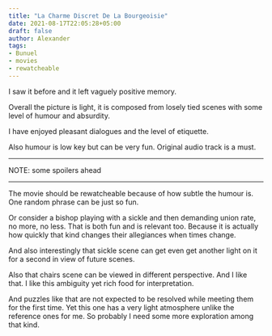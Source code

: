 ```yaml
---
title: "La Charme Discret De La Bourgeoisie"
date: 2021-08-17T22:05:28+05:00
draft: false
author: Alexander
tags:
- Bunuel
- movies
- rewatcheable
---
```


I saw it before and it left vaguely positive memory.

Overall the picture is light, it is composed from losely tied scenes with some level of humour and absurdity.

I have enjoyed pleasant dialogues and the level of etiquette.

Also humour is low key but can be very fun. Original audio track is a must.

---

NOTE: some spoilers ahead

---

The movie should be rewatcheable because of how subtle the humour is.
One random phrase can be just so fun.

Or consider a bishop playing with a sickle and then demanding union rate, no more, no less.
That is both fun and is relevant too.
Because it is actually how quickly that kind changes their allegiances when times change.

And also interestingly that sickle scene can get even get another light on it for a second in view of future scenes.

Also that chairs scene can be viewed in different perspective.
And I like that.
I like this ambiguity yet rich food for interpretation.

And puzzles like that are not expected to be resolved while meeting them for the first time.
Yet this one has a very light atmosphere unlike the reference ones for me.
So probably I need some more exploration among that kind.
